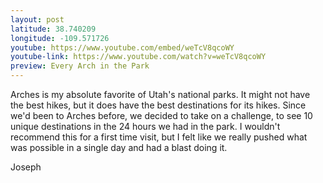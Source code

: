 ```yaml
---
layout: post
latitude: 38.740209
longitude: -109.571726
youtube: https://www.youtube.com/embed/weTcV8qcoWY
youtube-link: https://www.youtube.com/watch?v=weTcV8qcoWY
preview: Every Arch in the Park
---
```


Arches is my absolute favorite of Utah's national parks. It might not have the best hikes, but it does have the best destinations for its hikes. Since we'd been to Arches before, we decided to take on a challenge, to see 10 unique destinations in the 24 hours we had in the park. I wouldn't recommend this for a first time visit, but I felt like we really pushed what was possible in a single day and had a blast doing it.

Joseph